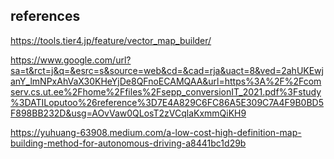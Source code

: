 
## references

https://tools.tier4.jp/feature/vector_map_builder/

https://www.google.com/url?sa=t&rct=j&q=&esrc=s&source=web&cd=&cad=rja&uact=8&ved=2ahUKEwjanY_lmNPxAhVaX30KHeYjDe8QFnoECAMQAA&url=https%3A%2F%2Fcomserv.cs.ut.ee%2Fhome%2Ffiles%2Fsepp_conversionIT_2021.pdf%3Fstudy%3DATILoputoo%26reference%3D7E4A829C6FC86A5E309C7A4F9B0BD5F898BB232D&usg=AOvVaw0QLosT2zVCqlaKxmmQiKH9

https://yuhuang-63908.medium.com/a-low-cost-high-definition-map-building-method-for-autonomous-driving-a8441bc1d29b
